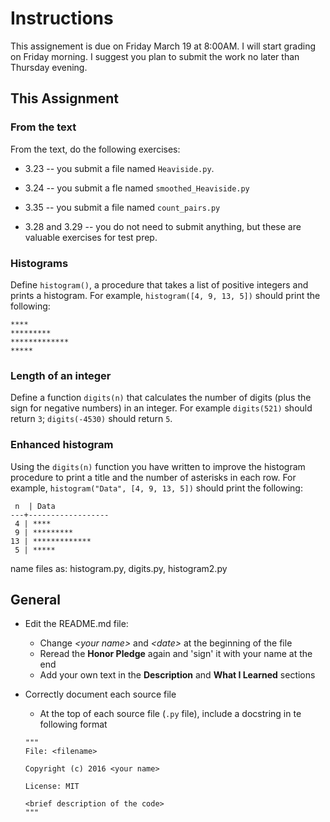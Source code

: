 # Instructions

This assignement is due on Friday March 19 at 8:00AM. I will start grading on Friday morning. I suggest you plan to submit the work no later than Thursday evening.

## This Assignment

### From the text

From the text, do the following exercises:

* 3.23 -- you submit a file named `Heaviside.py`.
* 3.24 -- you submit a fle named `smoothed_Heaviside.py`

* 3.35 -- you submit a file named `count_pairs.py`

* 3.28 and 3.29 -- you do not need to submit anything, but these are valuable exercises for test prep.

### Histograms

Define `histogram()`, a procedure that takes a list of positive integers and prints a histogram. For example, `histogram([4, 9, 13, 5])` should print the following:

```
****
*********
*************
*****
```

### Length of an integer

Define a function `digits(n)` that calculates the number of digits (plus the sign for negative numbers) in an integer. For example `digits(521)` should return `3`; `digits(-4530)` should return `5`.

### Enhanced histogram

Using the `digits(n)` function you have written to improve the histogram procedure to print a title and the number of asterisks in each row. For example, `histogram("Data", [4, 9, 13, 5])` should print the following:

```
 n  | Data
---+------------------
 4 | ****
 9 | *********
13 | *************
 5 | *****
```
name files as: histogram.py, digits.py, histogram2.py

## General


* Edit the README.md file:
    * Change _\<your name\>_ and _\<date\>_ at the beginning of the file
    * Reread the __Honor Pledge__ again and 'sign' it with your name at the end
    * Add your own text in the __Description__ and __What I Learned__ sections

* Correctly document each source file
    * At the top of each source file (```.py``` file), include a docstring in te following format

    ```
    """
    File: <filename>

    Copyright (c) 2016 <your name>

    License: MIT

    <brief description of the code>
    """    
    ```
